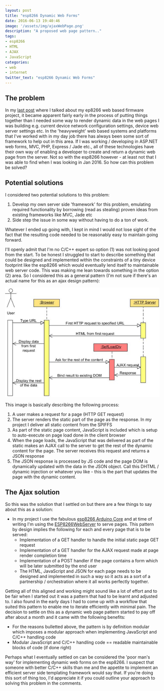 ```yaml
---
layout: post
title: "esp8266 Dynamic Web Forms"
date: 2016-06-13 19:40:46
image: '/assets/img/ajaxWebPage.png'
description: "A proposed web page pattern.."
tags:
- esp8266
- HTML
- AJAX
- JavaScript
categories:
- web
- internet
twitter_text: "esp8266 Dynamic Web Forms"
---
```


## The problem
In my [last post](/id8266-aka-skynet/) where I talked about my ep8266 web based firmware project, it became apparent fairly early in the process of putting things together than I needed some way to render dynamic data in the web pages I was building e.g. current device network configuration settings, device web server settings etc. In the 'heavyweight' web based systems and platforms that I've worked with in my day job there has always been some sort of framework to help out in this area. If I was working / developing in ASP.NET web forms, MVC, PHP, Express / Jade etc., all of these technologies have their own way of enabling a developer to create and return a dynamic web page from the server. Not so with the esp8266 however - at least not that I was able to find when I was looking in Jan 2016. So how can this problem be solved?

## Potential solutions
I considered two potential solutions to this problem:

1. Develop my own server side 'framework' for this problem, emulating required functionality by borrowing (read as stealing) proven ideas from existing frameworks like MVC, Jade etc
2. Side step the issue in some way without having to do a ton of work.

Whatever I ended up going with, I kept in mind I would not lose sight of the fact that the resulting code needed to be reasonably easy to maintain going forward.

I'll openly admit that I'm no C/C++ expert so option (1) was not looking good from the start. To be honest I struggled to start to describe something that could be designed and implemented within the constraints of a tiny device footprint like the esp8266 which would eventually lend itself to maintainable web server code. This was making me lean towards something in the option (2) area. So I considered this as a general pattern (I'm not sure if there's an actual name for this as an ajax design pattern):

![AJAX enabled web page](/assets/img/ajaxWebPage.jpg  "AJAX enabled web page")

This image is basically describing the following process:

1. A user makes a request for a page (HTTP GET request)
2. The server renders the static part of the page as the response. In my project I deliver all static content from the SPIFFS 
3. As part of the static page content, JavaScript is included which is setup to auto-execute on page load done in the client browser
4. When the page loads, the JavaScript that was delivered as part of the static makes an AJAX call to the server to get the rest of the dynamic content for the page. The server receives this request and returns a JSON response
5. The JSON response is processed by JS code and the page DOM is dynamically updated with the data in the JSON object. Call this DHTML / dynamic injection or whatever you like - this is the part that updates the page with the dynamic content.

## The Ajax solution
So this was the solution that I settled on but there are a few things to say about this as a solution:

- In my project I use the fabulous [esp8266 Arduino Core](https://github.com/esp8266/arduino) and at time of writing I'm using the [ESP8266WebServer](https://github.com/esp8266/Arduino/tree/master/libraries/ESP8266WebServer) to serve pages. This pattern by design implies the following for each and every page that is to be served:
    - Implementation of a GET handler to handle the initial static page GET request
    - Implementation of a GET handler for the AJAX request made at page render completion time
    - Implementation of a POST handler if the page contains a form which will be later submitted by the end user
    - The HTML, JavaScript and JSON for each page needs to be designed and implemented in such a way so it acts as a sort of a partnership / orchestration where it all works perfectly together.

Getting all of this aligned and working might sound like a lot of effort and to be fair when I started out it was a pattern that had to be learnt and adjusted to. I also found in the early days I had to come up with a workflow that suited this pattern to enable me to iterate efficiently with minimal pain. The decision to settle on this as a dynamic web page pattern started to pay off after about a month and it came with the following benefits:

- For the reasons bulletted above, the pattern is by definition modular which imposes a modular approach when implementing JavaScript and C/C++ handling code
- Modular JavaScript and C/C++ handling code == readable maintainable blocks of code (if done right)

Perhaps what I eventually settled on can be considered the 'poor man's way' for implementing dynamic web forms on the esp8266. I suspect that someone with better C/C++ skills than me and the appetite to implement an efficient server side templating framework would say that. If you're doing this sort of thing too, I'd appreciate it if you could outline your approach to solving this problem in the comments.